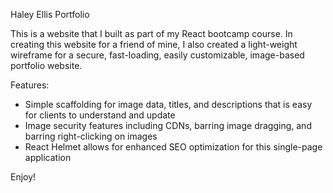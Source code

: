 Haley Ellis Portfolio

This is a website that I built as part of my React bootcamp course. In creating this website for a friend of mine, I also created a light-weight wireframe for a secure, fast-loading, easily customizable, image-based portfolio website. 

Features:
- Simple scaffolding for image data, titles, and descriptions that is easy for clients to understand and update
- Image security features including CDNs, barring image dragging, and barring right-clicking on images
- React Helmet allows for enhanced SEO optimization for this single-page application

Enjoy!
